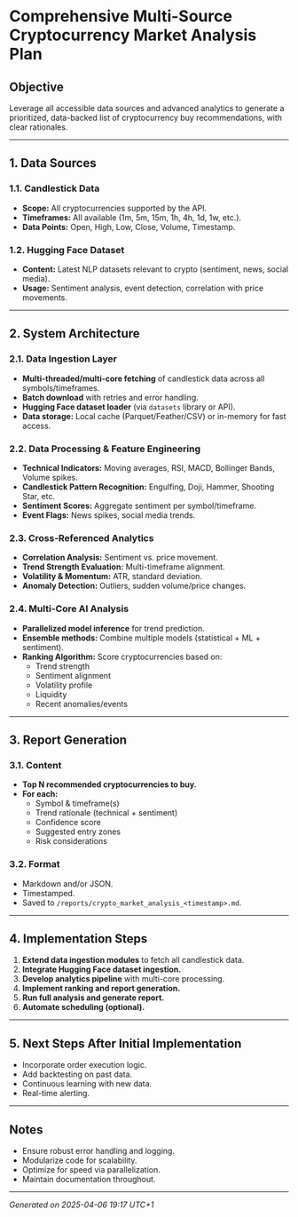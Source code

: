 # Comprehensive Multi-Source Cryptocurrency Market Analysis Plan

## Objective
Leverage all accessible data sources and advanced analytics to generate a prioritized, data-backed list of cryptocurrency buy recommendations, with clear rationales.

---

## 1. Data Sources

### 1.1. Candlestick Data
- **Scope:** All cryptocurrencies supported by the API.
- **Timeframes:** All available (1m, 5m, 15m, 1h, 4h, 1d, 1w, etc.).
- **Data Points:** Open, High, Low, Close, Volume, Timestamp.

### 1.2. Hugging Face Dataset
- **Content:** Latest NLP datasets relevant to crypto (sentiment, news, social media).
- **Usage:** Sentiment analysis, event detection, correlation with price movements.

---

## 2. System Architecture

### 2.1. Data Ingestion Layer
- **Multi-threaded/multi-core fetching** of candlestick data across all symbols/timeframes.
- **Batch download** with retries and error handling.
- **Hugging Face dataset loader** (via `datasets` library or API).
- **Data storage:** Local cache (Parquet/Feather/CSV) or in-memory for fast access.

### 2.2. Data Processing & Feature Engineering
- **Technical Indicators:** Moving averages, RSI, MACD, Bollinger Bands, Volume spikes.
- **Candlestick Pattern Recognition:** Engulfing, Doji, Hammer, Shooting Star, etc.
- **Sentiment Scores:** Aggregate sentiment per symbol/timeframe.
- **Event Flags:** News spikes, social media trends.

### 2.3. Cross-Referenced Analytics
- **Correlation Analysis:** Sentiment vs. price movement.
- **Trend Strength Evaluation:** Multi-timeframe alignment.
- **Volatility & Momentum:** ATR, standard deviation.
- **Anomaly Detection:** Outliers, sudden volume/price changes.

### 2.4. Multi-Core AI Analysis
- **Parallelized model inference** for trend prediction.
- **Ensemble methods:** Combine multiple models (statistical + ML + sentiment).
- **Ranking Algorithm:** Score cryptocurrencies based on:
  - Trend strength
  - Sentiment alignment
  - Volatility profile
  - Liquidity
  - Recent anomalies/events

---

## 3. Report Generation

### 3.1. Content
- **Top N recommended cryptocurrencies to buy.**
- **For each:**
  - Symbol & timeframe(s)
  - Trend rationale (technical + sentiment)
  - Confidence score
  - Suggested entry zones
  - Risk considerations

### 3.2. Format
- Markdown and/or JSON.
- Timestamped.
- Saved to `/reports/crypto_market_analysis_<timestamp>.md`.

---

## 4. Implementation Steps

1. **Extend data ingestion modules** to fetch all candlestick data.
2. **Integrate Hugging Face dataset ingestion.**
3. **Develop analytics pipeline** with multi-core processing.
4. **Implement ranking and report generation.**
5. **Run full analysis and generate report.**
6. **Automate scheduling (optional).**

---

## 5. Next Steps After Initial Implementation

- Incorporate order execution logic.
- Add backtesting on past data.
- Continuous learning with new data.
- Real-time alerting.

---

## Notes
- Ensure robust error handling and logging.
- Modularize code for scalability.
- Optimize for speed via parallelization.
- Maintain documentation throughout.

---

*Generated on 2025-04-06 19:17 UTC+1*
